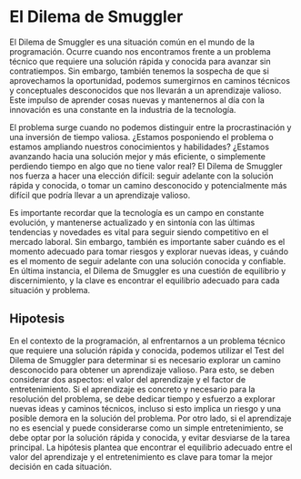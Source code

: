 # El Dilema de Smuggler
El Dilema de Smuggler es una situación común en el mundo de la programación. Ocurre cuando nos encontramos frente a un problema técnico que requiere una solución rápida y conocida para avanzar sin contratiempos. Sin embargo, también tenemos la sospecha de que si aprovechamos la oportunidad, podemos sumergirnos en caminos técnicos y conceptuales desconocidos que nos llevarán a un aprendizaje valioso. Este impulso de aprender cosas nuevas y mantenernos al día con la innovación es una constante en la industria de la tecnología.

El problema surge cuando no podemos distinguir entre la procrastinación y una inversión de tiempo valiosa. ¿Estamos posponiendo el problema o estamos ampliando nuestros conocimientos y habilidades? ¿Estamos avanzando hacia una solución mejor y más eficiente, o simplemente perdiendo tiempo en algo que no tiene valor real? El Dilema de Smuggler nos fuerza a hacer una elección difícil: seguir adelante con la solución rápida y conocida, o tomar un camino desconocido y potencialmente más difícil que podría llevar a un aprendizaje valioso.

Es importante recordar que la tecnología es un campo en constante evolución, y mantenerse actualizado y en sintonía con las últimas tendencias y novedades es vital para seguir siendo competitivo en el mercado laboral. Sin embargo, también es importante saber cuándo es el momento adecuado para tomar riesgos y explorar nuevas ideas, y cuándo es el momento de seguir adelante con una solución conocida y confiable. En última instancia, el Dilema de Smuggler es una cuestión de equilibrio y discernimiento, y la clave es encontrar el equilibrio adecuado para cada situación y problema.

## Hipotesis
En el contexto de la programación, al enfrentarnos a un problema técnico que requiere una solución rápida y conocida, podemos utilizar el Test del Dilema de Smuggler para determinar si es necesario explorar un camino desconocido para obtener un aprendizaje valioso. Para esto, se deben considerar dos aspectos: el valor del aprendizaje y el factor de entretenimiento. Si el aprendizaje es concreto y necesario para la resolución del problema, se debe dedicar tiempo y esfuerzo a explorar nuevas ideas y caminos técnicos, incluso si esto implica un riesgo y una posible demora en la solución del problema. Por otro lado, si el aprendizaje no es esencial y puede considerarse como un simple entretenimiento, se debe optar por la solución rápida y conocida, y evitar desviarse de la tarea principal. La hipótesis plantea que encontrar el equilibrio adecuado entre el valor del aprendizaje y el entretenimiento es clave para tomar la mejor decisión en cada situación.
